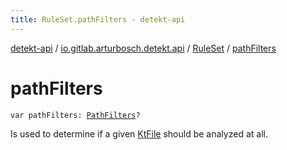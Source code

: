 ```yaml
---
title: RuleSet.pathFilters - detekt-api
---
```


[detekt-api](../../index.html) / [io.gitlab.arturbosch.detekt.api](../index.html) / [RuleSet](index.html) / [pathFilters](./path-filters.html)

# pathFilters

`var pathFilters: `[`PathFilters`](../../io.gitlab.arturbosch.detekt.api.internal/-path-filters/index.html)`?`

Is used to determine if a given [KtFile](#) should be analyzed at all.

